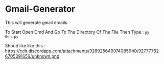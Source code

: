 # Gmail-Generator
This will generate gmail emails

To Start Open Cmd And Go To The Directory Of The File Then
Type : ```py Gen.py```

Shoud like like this : https://cdn.discordapp.com/attachments/926925649074085940/927777826705391656/unknown.png
